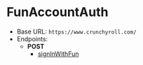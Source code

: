 FunAccountAuth
===========
* Base URL: `https://www.crunchyroll.com/`
* Endpoints: 
    * **POST**
        * [signInWithFun](./POST/signInWithFun.md)